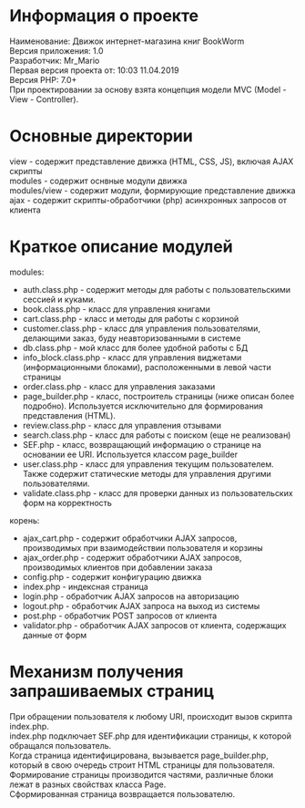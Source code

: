 # Информация о проекте

Наименование: Движок интернет-магазина книг BookWorm<br />
Версия приложения: 1.0<br />
Разработчик: Mr_Mario<br />
Первая версия проекта от: 10:03 11.04.2019<br />
Версия PHP: 7.0+<br />
При проектировании за основу взята концепция модели MVC (Model - View - Controller).

# Основные директории

view - содержит представление движка (HTML, CSS, JS), включая AJAX скрипты<br />
modules - содержит оснвные модули движка<br />
modules/view - содержит модули, формирующие представление движка<br />
ajax - содержит скрипты-обработчики (php) асинхронных запросов от клиента

# Краткое описание модулей

modules:
- auth.class.php - содержит методы для работы с пользовательскими сессией и куками.
- book.class.php - класс для управления книгами
- cart.class.php - класс и методы для работы с корзиной
- customer.class.php - класс для управления пользователями, делающими заказ, буду неавторизованными в системе
- db.class.php - мой класс для более удобной работы с БД
- info_block.class.php - класс для управления виджетами (информационными блоками), расположенными в левой части страницы
- order.class.php - класс для управления заказами
- page_builder.php - класс, построитель страницы (ниже описан более подробно). Используется исключительно для формирования представления (HTML).
- review.class.php - класс для управления отзывами
- search.class.php - класс для работы с поиском (еще не реализован)
- SEF.php - класс, возвращающий информацию о странице на основании ее URI. Используется классом page_builder
- user.class.php - класс для управления текущим пользователем. Также содержит статические методы для управления другими пользователями.
- validate.class.php - класс для проверки данных из пользовательских форм на корректность

корень:
- ajax_cart.php - содержит обработчики AJAX запросов, производимых при взаимодействии пользователя и корзины
- ajax_order.php - содержит обработчики AJAX запросов, производимых клиентов при добавлении заказа
- config.php - содержит конфигурацию движка
- index.php - индексная страница
- login.php - обработчик AJAX запросов на авторизацию
- logout.php - обработчик AJAX запроса на выход из системы
- post.php - обработчик POST запросов от клиента
- validator.php - обработчик AJAX запросов от клиента, содержащих данные от форм

# Механизм получения запрашиваемых страниц

При обращении пользователя к любому URI, происходит вызов скрипта index.php.<br />
index.php подключает SEF.php для идентификации страницы, к которой обращался пользователь.<br />
Когда страница идентифицирована, вызывается page_builder.php, который в свою очередь строит HTML страницы для пользователя.<br />
Формирование страницы производится частями, различные блоки лежат в разных свойствах класса Page.<br />
Сформированная страница возвращается пользователю.
